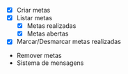 - [x]  Criar metas
- [x]  Listar metas
     - [x] Metas realizadas
     - [x] Metas abertas
- [x] Marcar/Desmarcar metas realizadas
- Remover metas
- Sistema de mensagens